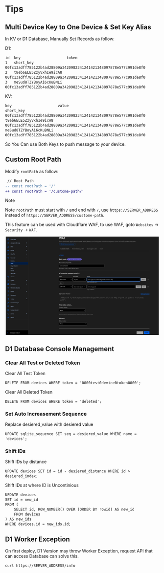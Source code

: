 # Tips

## Multi Device Key to One Device & Set Key Alias

In KV or D1 Database, Manually Set Records as follow:

D1:
```
id  key                     token
1   short_key               00fc13adff785122b4ad28809a3420982341241421348097878e577c991de8f0
2   t8eb6ELE5ZzyVxhIe9icA8  00fc13adff785122b4ad28809a3420982341241421348097878e577c991de8f0
3   meSud8TZYBoyAi6cKuBNLi  00fc13adff785122b4ad28809a3420982341241421348097878e577c991de8f0
```

KV:
```
key                     value
short_key               00fc13adff785122b4ad28809a3420982341241421348097878e577c991de8f0
t8eb6ELE5ZzyVxhIe9icA8  00fc13adff785122b4ad28809a3420982341241421348097878e577c991de8f0
meSud8TZYBoyAi6cKuBNLi  00fc13adff785122b4ad28809a3420982341241421348097878e577c991de8f0
```

So You Can use Both Keys to push message to your device.

## Custom Root Path

Modify `rootPath` as follow:

```diff
 // Root Path
-- const rootPath = '/'
++ const rootPath = '/custome-path/'
```

> [!NOTE]
> Note `rootPath` must start with `/` and end with `/`, use `https://SERVER_ADDRESS` instead of `https://SERVER_ADDRESS/custome-path`.

This feature can be used with Cloudflare WAF, to use WAF, goto `Websites` &rarr; `Security` &rarr; `WAF`.

<p align="center">
    <img src="images/tips/Screenshot from 2024-06-16 00-11-33.png" width="500">
</p>

## D1 Database Console Management

### Clear All Test or Deleted Token

Clear All Test Token

```
DELETE FROM devices WHERE token = '0000test0device0token0000';
```

Clear All Deleted Token

```
DELETE FROM devices WHERE token = 'deleted';
```

### Set Auto Increasement Sequence

Replace desiered_value with desiered value

```
UPDATE sqlite_sequence SET seq = desiered_value WHERE name = 'devices';
```

### Shift IDs

Shift IDs by distance

```
UPDATE devices SET id = id - desiered_distance WHERE id > desiered_index;
```

Shift IDs at where ID is Uncontinious

```
UPDATE devices
SET id = new_id
FROM (
    SELECT id, ROW_NUMBER() OVER (ORDER BY rowid) AS new_id
    FROM devices
) AS new_ids
WHERE devices.id = new_ids.id;
```

## D1 Worker Exception

On first deploy, D1 Version may throw Worker Exception, request API that can access Database can solve this.

```
curl https://SERVER_ADDRESS/info
```